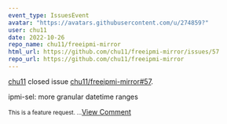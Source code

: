 ```yaml
---
event_type: IssuesEvent
avatar: "https://avatars.githubusercontent.com/u/274859?"
user: chu11
date: 2022-10-26
repo_name: chu11/freeipmi-mirror
html_url: https://github.com/chu11/freeipmi-mirror/issues/57
repo_url: https://github.com/chu11/freeipmi-mirror
---
```


<a href='https://github.com/chu11' target='_blank'>chu11</a> closed issue <a href='https://github.com/chu11/freeipmi-mirror/issues/57' target='_blank'>chu11/freeipmi-mirror#57</a>.

<p>ipmi-sel: more granular datetime ranges</p><small>This is a feature request....</small><a href='https://github.com/chu11/freeipmi-mirror/issues/57' target='_blank'>View Comment</a>